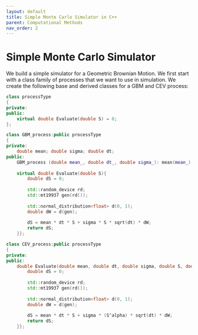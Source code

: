```yaml
---
layout: default
title: Simple Monte Carlo Simulator in C++
parent: Computational Methods
nav_order: 2
---
```

# Simple Monte Carlo Simulator
We build a simple simulator for a Geometric Brownian Motion. We first start with a class family of processes that we want to use in simulation. We create the following base and derived classes for a GBM and CEV process:

``` c++
class processType
{
private:
public:
    virtual double Evaluate(double S) = 0;
};

class GBM_process:public processType
{
private:
    double mean; double sigma; double dt;
public:
    GBM_process (double mean_, double dt_, double sigma_): mean(mean_), sigma(sigma_), dt(dt_){}; //Construct the class using the main parameters so we dont have to keep passing them into other classes
    
    virtual double Evaluate(double S){
        double dS = 0;
        
        std::random_device rd;
        std::mt19937 gen(rd());
        
        std::normal_distribution<float> d(0, 1);
        double dW = d(gen);
        
        dS = mean * dt * S + sigma * S * sqrt(dt) * dW;
        return dS;
    }};

class CEV_process:public processType
{
private:
public:
    double Evaluate(double mean, double dt, double sigma, double S, double alpha){
        double dS = 0;
        
        std::random_device rd;
        std::mt19937 gen(rd());
        
        std::normal_distribution<float> d(0, 1);
        double dW = d(gen);
        
        dS = mean * dt * S + sigma * (S^alpha) * sqrt(dt) * dW;
        return dS;
    }};
```
